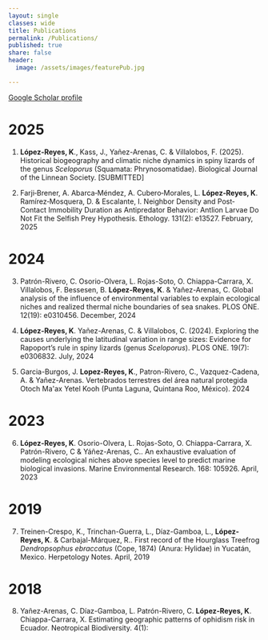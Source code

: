 ```yaml
---
layout: single
classes: wide
title: Publications
permalink: /Publications/
published: true
share: false
header: 
  image: /assets/images/featurePub.jpg

---
```


[Google Scholar profile]([https://scholar.google.com.au/citations?user=Ii0dP6kAAAAJ&hl=en](https://scholar.google.com/citations?user=5S9qAwkAAAAJ&hl=es))

# 2025
1. **López-Reyes, K**., Kass, J., Yañez-Arenas, C. & Villalobos, F. (2025). Historical biogeography and climatic niche dynamics in spiny lizards of the genus *Sceloporus* (Squamata: Phrynosomatidae). Biological Journal of the Linnean Society. [SUBMITTED]

2. Farji‐Brener, A. Abarca‐Méndez, A. Cubero‐Morales, L. **López‐Reyes, K**. Ramírez‐Mosquera, D. & Escalante, I. Neighbor Density and Post‐Contact Immobility Duration as Antipredator Behavior: Antlion Larvae Do Not Fit the Selfish Prey Hypothesis. Ethology. 131(2): e13527. February, 2025
 
# 2024
3. Patrón-Rivero, C. Osorio-Olvera, L. Rojas-Soto, O. Chiappa-Carrara, X. Villalobos, F. Bessesen, B.  **López-Reyes, K**. & Yañez-Arenas, C. Global analysis of the influence of environmental variables to explain ecological niches and realized thermal niche boundaries of sea snakes. PLOS ONE. 12(19): e0310456. December, 2024

4. **López-Reyes, K**. Yañez-Arenas, C. & Villalobos, C. (2024). Exploring the causes underlying the latitudinal variation in range sizes: Evidence for Rapoport’s rule in spiny lizards (genus *Sceloporus*). PLOS ONE. 19(7): e0306832. July, 2024

5. Garcia-Burgos, J. **Lopez-Reyes, K**., Patron-Rivero, C., Vazquez-Cadena, A. & Yañez-Arenas. Vertebrados terrestres del área natural protegida Otoch Ma'ax Yetel Kooh (Punta Laguna, Quintana Roo, México). 2024

# 2023
6. **López-Reyes, K**. Osorio-Olvera, L. Rojas-Soto, O. Chiappa-Carrara, X. Patrón-Rivero, C & Yáñez-Arenas, C.. An exhaustive evaluation of modeling ecological niches above species level to predict marine biological invasions. Marine Environmental Research. 168: 105926. April, 2023

# 2019
7. Treinen-Crespo, K., Trinchan-Guerra, L., Díaz-Gamboa, L., **López-Reyes, K**. & Carbajal-Márquez, R.. First record of the Hourglass Treefrog *Dendropsophus ebraccatus* (Cope, 1874) (Anura: Hylidae) in Yucatán, Mexico. Herpetology Notes. April, 2019

# 2018
8. Yañez-Arenas, C. Díaz-Gamboa, L. Patrón-Rivero, C. **López-Reyes, K**. Chiappa-Carrara, X. Estimating geographic patterns of ophidism risk in Ecuador. Neotropical Biodiversity. 4(1): 
